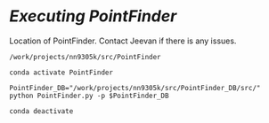 *Executing PointFinder*
=========================
Location of PointFinder. Contact Jeevan if there is any issues. 

```
/work/projects/nn9305k/src/PointFinder
```

```
conda activate PointFinder

PointFinder_DB="/work/projects/nn9305k/src/PointFinder_DB/src/"
python PointFinder.py -p $PointFinder_DB

conda deactivate 
```
